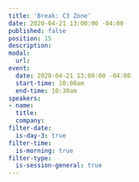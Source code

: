 ```yaml
---
title: 'Break: C3 Zone'
date: 2020-04-21 13:00:00 -04:00
published: false
position: 15
description: 
modal:
  url: 
event:
  date: 2020-04-21 13:00:00 -04:00
  start-time: 10:00am
  end-time: 10:30am
speakers:
- name: 
  title: 
  company: 
filter-date:
  is-day-3: true
filter-time:
  is-morning: true
filter-type:
  is-session-general: true
---
```


